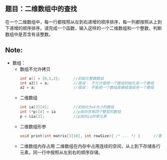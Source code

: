 ## 题目：二维数组中的查找
在一个二维数组中，每一行都按照从左到右递增的顺序排序，每一列都按照从上到下递增的顺序排序。请完成一个函数，输入这样的一个二维数组和一个整数，判断数组中是否含有该整数。

## Note:
* 数组：
  * 数组不允许拷贝
    ```c++
    int a[] = {0,1,2};      //初始化整数数组
    int a2[] = a;           //错误： 不允许使用一个数组初始化另一个数组
    a2 = a;                 //错误： 不能把一个数组直接赋值给另一个数组
    ```
  * 二维数组
    ```c++
    int ia[3][4];           //初始化3x4大小的数组
    int (*p)[4] = ia        //p指向含有四个整型的数组
    p = &ia[2];             //p指向ia的尾元素
    ```
  * 二维数组形参
    ```c++
    void print(int matrix[][10], int rowSize){ /* ... */ }      //第一维可以用[]省略，第二维以后均不能省略
    ```
  * 二维数组内存占用
    二维数组在内存中占用连续的空间，从上到下存储各行元素，同一行中按照从左到右的顺序存储。
